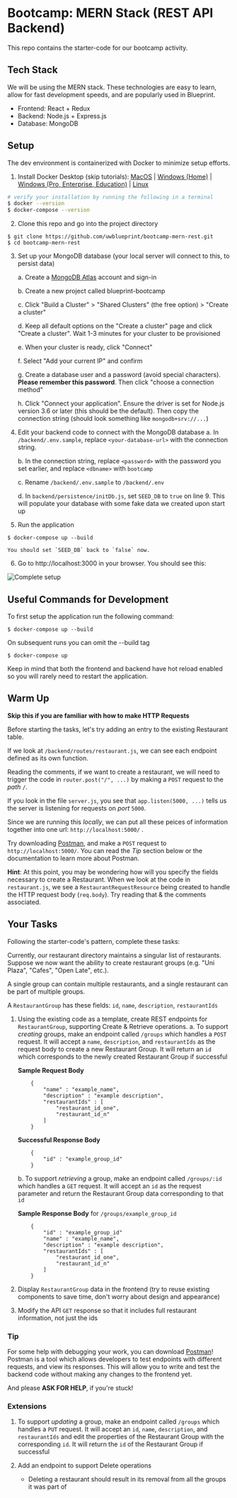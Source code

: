 # Bootcamp: MERN Stack (REST API Backend)

This repo contains the starter-code for our bootcamp activity.

## Tech Stack

We will be using the MERN stack. These technologies are easy to learn, allow for fast development speeds, and are popularly used in Blueprint.

* Frontend: React + Redux
* Backend: Node.js + Express.js
* Database: MongoDB

## Setup

The dev environment is containerized with Docker to minimize setup efforts.

1. Install Docker Desktop (skip tutorials): [MacOS](https://docs.docker.com/docker-for-mac/install/) | [Windows (Home)](https://docs.docker.com/docker-for-windows/install-windows-home/) | [Windows (Pro, Enterprise, Education)](https://docs.docker.com/docker-for-windows/install/) | [Linux](https://docs.docker.com/engine/install/#server)
```bash
# verify your installation by running the following in a terminal
$ docker --version
$ docker-compose --version
```

2. Clone this repo and go into the project directory
```
$ git clone https://github.com/uwblueprint/bootcamp-mern-rest.git
$ cd bootcamp-mern-rest
```

3. Set up your MongoDB database (your local server will connect to this, to persist data)

    a. Create a [MongoDB Atlas](https://www.mongodb.com/cloud/atlas/register) account and sign-in

    b. Create a new project called blueprint-bootcamp

    c. Click "Build a Cluster" > "Shared Clusters" (the free option) > "Create a cluster"

    d. Keep all default options on the "Create a cluster" page and click "Create a cluster". Wait 1-3 minutes for your cluster to be provisioned

    e. When your cluster is ready, click "Connect"
    
    f. Select "Add your current IP" and confirm 
    
    g. Create a database user and a password (avoid special characters). **Please remember this password**. Then click "choose a connection method"

    h. Click "Connect your application". Ensure the driver is set for Node.js version 3.6 or later (this should be the default). Then copy the connection string (should look something like `mongodb+srv://...`)

4. Edit your backend code to connect with the MongoDB database
    a. In `/backend/.env.sample`, replace `<your-database-url>` with the connection string. 
    
    b. In the connection string, replace `<password>` with the password you set earlier, and replace `<dbname>` with `bootcamp`

    c. Rename `/backend/.env.sample` to `/backend/.env`

    d. In `backend/persistence/initDb.js`, set `SEED_DB` to `true` on line 9. This will populate your database with some fake data we created upon start up

5. Run the application
```
$ docker-compose up --build
```
    You should set `SEED_DB` back to `false` now.

6. Go to http://localhost:3000 in your browser. You should see this:

![Complete setup](docs/complete_setup.PNG)

## Useful Commands for Development

To first setup the application run the following command:

```
$ docker-compose up --build
```

On subsequent runs you can omit the --build tag

```
$ docker-compose up
```

Keep in mind that both the frontend and backend have hot reload enabled so you will rarely need to restart the application.

## Warm Up

**Skip this if you are familiar with how to make HTTP Requests**

Before starting the tasks, let's try adding an entry to the existing Restaurant table. 

If we look at `/backend/routes/restaurant.js`, we can see each endpoint defined as its own function.

Reading the comments, if we want to create a restaurant, we will need to trigger the code in `router.post("/", ...)` by making a `POST` request to the *path* `/`.  

If you look in the file `server.js`, you see that `app.listen(5000, ...)` tells us the server is listening for requests on *port* `5000`.

Since we are running this *locally*, we can put all these peices of information together into one url: `http://localhost:5000/` .

Try downloading [Postman](https://www.postman.com/), and make a `POST` request to `http://localhost:5000/`. You can read the *Tip* section below or the documentation to learn more about Postman.

**Hint**: At this point, you may be wondering how will you specify the fields necessary to create a Restaurant. When we look at the code in `restaurant.js`, we see a `RestaurantRequestResource` being created to handle the HTTP request body (`req.body`). Try reading that & the comments associated.

## Your Tasks

Following the starter-code's pattern, complete these tasks:

Currently, our restaurant directory maintains a singular list of restaurants. 
Suppose we now want the ability to create restaurant groups (e.g. "Uni Plaza", "Cafes", "Open Late", etc.). 

A single group can contain multiple restaurants, and a single restaurant can be part of multiple groups.

A `RestaurantGroup` has these fields: `id`, `name`, `description`, `restaurantIds`

1. Using the existing code as a template, create REST endpoints for `RestaurantGroup`, supporting Create & Retrieve operations. 
    a. To support _creating_ groups, make an endpoint called `/groups` which handles a `POST` request. It will accept a `name`, `description`, and `restaurantIds` as the request body to create a new Restaurant Group. It will return an `id` which corresponds to the newly created Restaurant Group if successful

    **Sample Request Body**
    ```
        {
            "name" : "example_name",
            "description" : "example description",
            "restaurantIds" : [
                "restaurant_id_one",
                "restaurant_id_n"
            ]
        }
    ```

    **Successful Response Body**
    ```
        {
            "id" : "example_group_id"
        }
    ```

    b. To support _retrieving_ a group, make an endpoint called `/groups/:id` which handles a `GET` request. It will accept an `id` as the request parameter and return the Restaurant Group data corresponding to that `id`
    
    **Sample Response Body** for `/groups/example_group_id`
    ```
        {
            "id" : "example_group_id"
            "name" : "example_name",
            "description" : "example description",
            "restaurantIds" : [
                "restaurant_id_one",
                "restaurant_id_n"
            ]
        }
    ```

2. Display `RestaurantGroup` data in the frontend (try to reuse existing components to save time, don't worry about design and appearance)

3. Modify the API `GET` response so that it includes full restaurant information, not just the ids

### Tip

For some help with debugging your work, you can download [Postman](https://www.postman.com/)! Postman is a tool which allows developers to test endpoints with different requests, and view its responses. This will allow you to write and test the backend code without making any changes to the frontend yet.

And please **ASK FOR HELP**, if you're stuck!

### Extensions

1. To support _updating_ a group, make an endpoint called `/groups` which handles a `PUT` request. It will accept an `id`, `name`, `description`, and `restaurantIds` and edit the properties of the Restaurant Group with the corresponding `id`. It will return the `id` of the Restaurant Group if successful

2. Add an endpoint to support Delete operations
    * Deleting a restaurant should result in its removal from all the groups it was part of